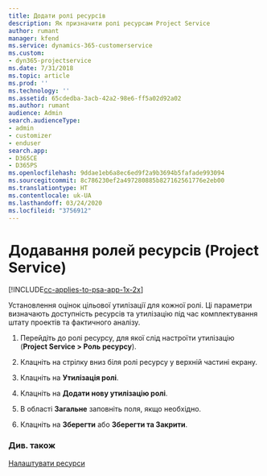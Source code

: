```yaml
---
title: Додати ролі ресурсів
description: Як призначити ролі ресурсам Project Service
author: rumant
manager: kfend
ms.service: dynamics-365-customerservice
ms.custom:
- dyn365-projectservice
ms.date: 7/31/2018
ms.topic: article
ms.prod: ''
ms.technology: ''
ms.assetid: 65cdedba-3acb-42a2-98e6-ff5a02d92a02
ms.author: rumant
audience: Admin
search.audienceType:
- admin
- customizer
- enduser
search.app:
- D365CE
- D365PS
ms.openlocfilehash: 9ddae1eb6a8ec6ed9f2a9b3694b5fafade993094
ms.sourcegitcommit: 8c786230ef2a497280885b827162561776e2eb00
ms.translationtype: HT
ms.contentlocale: uk-UA
ms.lasthandoff: 03/24/2020
ms.locfileid: "3756912"
---
```

# <a name="add-resource-roles-project-service"></a>Додавання ролей ресурсів (Project Service)

[!INCLUDE[cc-applies-to-psa-app-1x-2x](../includes/cc-applies-to-psa-app-1x-2x.md)]

Установлення оцінок цільової утилізації для кожної ролі. Ці параметри визначають доступність ресурсів та утилізацію під час комплектування штату проектів та фактичного аналізу.  
  
1.  Перейдіть до ролі ресурсу, для якої слід настроїти утилізацію (**Project Service > Роль ресурсу**).  
  
2.  Клацніть на стрілку вниз біля ролі ресурсу у верхній частині екрану.  
  
3.  Клацніть на **Утилізація ролі**.  
  
4.  Клацніть на **Додати нову утилізацію ролі**.  
  
5.  В області **Загальне** заповніть поля, якщо необхідно.  
  
6.  Клацніть на **Зберегти** або **Зберегти та Закрити**.  
  
### <a name="see-also"></a>Див. також  
 [Налаштувати ресурси](../project-service/set-up-resources.md)
